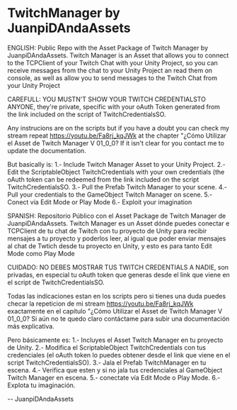 # TwitchManager by JuanpiDAndaAssets
ENGLISH:
Public Repo with the Asset Package of Twitch Manager by JuanpiDAndaAssets.
Twitch Manager is an Asset that allows you to connect to the TCPClient of your Twitch Chat with your Unity Project, so you can receive messages from the chat to your Unity Project an read them on console, as well as allow you to send messages to the Twitch Chat from your Unity Project

CAREFULL: YOU MUSTN'T SHOW YOUR TWITCH CREDENTIALSTO ANYONE, they're private, specific with your oAuth Token generated from the link included on the script of TwitchCredentialsSO.

Any instrucions are on the scripts but if you have a doubt you can check my stream repeat https://youtu.be/Fa8rj_kqJWk at the chapter "¿Cómo Utilizar el Asset de Twitch Manager V 01_0_0?
If it isn't clear for you contact me to update the documentation.

But basically is:
1.- Include Twitch Manager Asset to your Unity Project.
2.- Edit the ScriptableObject TwitchCredentials with your own credentials (the oAuth token can be redeemed from the link included on the script TwitchCredentialsSO.
3.- Pull the Prefab Twitch Manager to your scene.
4.- Pull your credentials to the GameObject Twitch Manager on scene.
5.- Conect vía Edit Mode or Play Mode
6.- Exploit your imagination

SPANISH:
Repositorio Público con el Asset Package de Twitch Manager de JuanpiDAndaAssets.
Twitch Manager es un Asset dónde puedes conectar e TCPClient de tu chat de Twitch con tu proyecto de Unity para recibir mensajes a tu proyecto y poderlos leer, al igual que poder enviar mensajes al chat de Twtich desde tu proyecto en Unity, y esto es para tanto Edit Mode como Play Mode

CUIDADO: NO DEBES MOSTRAR TUS TWITCH CREDENTIALS A NADIE, son privadas, en especial tu oAuth token que generas desde el link que viene en el script de TwitchCredentialsSO.

Todas las indicaciones estan en los scripts pero si tienes una duda puedes checar la repeticion de mi stream https://youtu.be/Fa8rj_kqJWk exactamente en el capítulo "¿Cómo Utilizar el Asset de Twitch Manager V 01_0_0?
Si aún no te quedo claro contáctame para subir una documentación más explicativa.

Pero básicamente es:
1.- Incluyes el Asset Twitch Manager en tu proyecto de Unity.
2.- Modifica el ScriptableObject TwitchCredentials con tus credenciales (el oAuth token lo puedes obtener desde el link que viene en el script TwitchCredentialsSO).
3.- Jala el Prefab TwitchManager en tu escena.
4.- Verifica que esten y si no jala tus credenciales al GameObject Twitch Manager en escena.
5.- conectate vía Edit Mode o Play Mode.
6.- Explota tu imaginación.


-- JuanpiDAndaAssets

